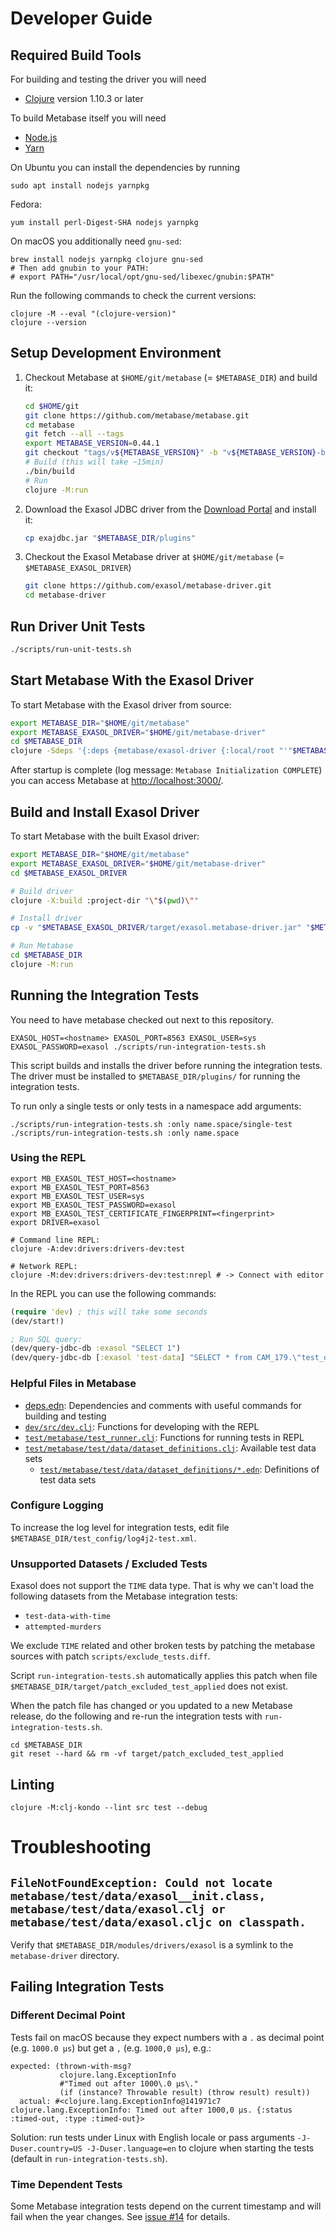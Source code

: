 # Developer Guide

## Required Build Tools

For building and testing the driver you will need
* [Clojure](https://clojure.org/) version 1.10.3 or later

To build Metabase itself you will need
* [Node.js](https://nodejs.org/en/)
* [Yarn](https://yarnpkg.com/)

On Ubuntu you can install the dependencies by running

```shell
sudo apt install nodejs yarnpkg
```

Fedora:

```shell
yum install perl-Digest-SHA nodejs yarnpkg
```

On macOS you additionally need `gnu-sed`:

```shell
brew install nodejs yarnpkg clojure gnu-sed
# Then add gnubin to your PATH:
# export PATH="/usr/local/opt/gnu-sed/libexec/gnubin:$PATH"
```

Run the following commands to check the current versions:

```shell
clojure -M --eval "(clojure-version)"
clojure --version
```

## Setup Development Environment

1. Checkout Metabase at `$HOME/git/metabase` (= `$METABASE_DIR`) and build it:

    ```bash
    cd $HOME/git
    git clone https://github.com/metabase/metabase.git
    cd metabase
    git fetch --all --tags
    export METABASE_VERSION=0.44.1
    git checkout "tags/v${METABASE_VERSION}" -b "v${METABASE_VERSION}-branch"
    # Build (this will take ~15min)
    ./bin/build
    # Run
    clojure -M:run
    ```

2. Download the Exasol JDBC driver from the [Download Portal](https://www.exasol.com/portal/display/DOWNLOAD/) and install it:

    ```bash
    cp exajdbc.jar "$METABASE_DIR/plugins"
    ```

3. Checkout the Exasol Metabase driver at `$HOME/git/metabase` (= `$METABASE_EXASOL_DRIVER`)

    ```bash
    git clone https://github.com/exasol/metabase-driver.git
    cd metabase-driver
    ```

## Run Driver Unit Tests

```bash
./scripts/run-unit-tests.sh
```

## Start Metabase With the Exasol Driver

To start Metabase with the Exasol driver from source:

```bash
export METABASE_DIR="$HOME/git/metabase"
export METABASE_EXASOL_DRIVER="$HOME/git/metabase-driver"
cd $METABASE_DIR
clojure -Sdeps '{:deps {metabase/exasol-driver {:local/root "'"$METABASE_EXASOL_DRIVER"'"}}}' -J-Dmb.dev.additional.driver.manifest.paths=$METABASE_EXASOL_DRIVER/resources/metabase-plugin.yaml -M:run
```

<!-- markdown-link-check-disable-next-line -->
After startup is complete (log message: `Metabase Initialization COMPLETE`) you can access Metabase at [http://localhost:3000/](http://localhost:3000/).

## Build and Install Exasol Driver

To start Metabase with the built Exasol driver:

```bash
export METABASE_DIR="$HOME/git/metabase"
export METABASE_EXASOL_DRIVER="$HOME/git/metabase-driver"
cd $METABASE_EXASOL_DRIVER

# Build driver
clojure -X:build :project-dir "\"$(pwd)\""

# Install driver
cp -v "$METABASE_EXASOL_DRIVER/target/exasol.metabase-driver.jar" "$METABASE_DIR/plugins/"

# Run Metabase
cd $METABASE_DIR
clojure -M:run
```

## Running the Integration Tests

You need to have metabase checked out next to this repository.

```shell
EXASOL_HOST=<hostname> EXASOL_PORT=8563 EXASOL_USER=sys EXASOL_PASSWORD=exasol ./scripts/run-integration-tests.sh
```

This script builds and installs the driver before running the integration tests. The driver must be installed to `$METABASE_DIR/plugins/` for running the integration tests.

To run only a single tests or only tests in a namespace add arguments:

```shell
./scripts/run-integration-tests.sh :only name.space/single-test
./scripts/run-integration-tests.sh :only name.space
```

### Using the REPL

```shell
export MB_EXASOL_TEST_HOST=<hostname>
export MB_EXASOL_TEST_PORT=8563
export MB_EXASOL_TEST_USER=sys
export MB_EXASOL_TEST_PASSWORD=exasol
export MB_EXASOL_TEST_CERTIFICATE_FINGERPRINT=<fingerprint>
export DRIVER=exasol

# Command line REPL:
clojure -A:dev:drivers:drivers-dev:test

# Network REPL:
clojure -M:dev:drivers:drivers-dev:test:nrepl # -> Connect with editor
```

In the REPL you can use the following commands:

```clojure
(require 'dev) ; this will take some seconds
(dev/start!)

; Run SQL query:
(dev/query-jdbc-db :exasol "SELECT 1")
(dev/query-jdbc-db [:exasol 'test-data] "SELECT * from CAM_179.\"test_data_users\"")
```

### Helpful Files in Metabase

* [deps.edn](https://github.com/metabase/metabase/blob/master/deps.edn): Dependencies and comments with useful commands for building and testing
* [`dev/src/dev.clj`](https://github.com/metabase/metabase/blob/master/dev/src/dev.clj): Functions for developing with the REPL
* [`test/metabase/test_runner.clj`](https://github.com/metabase/metabase/blob/master/test/metabase/test_runner.clj): Functions for running tests in REPL
* [`test/metabase/test/data/dataset_definitions.clj`](https://github.com/metabase/metabase/blob/master/test/metabase/test/data/dataset_definitions.clj): Available test data sets
  * [`test/metabase/test/data/dataset_definitions/*.edn`](https://github.com/metabase/metabase/tree/master/test/metabase/test/data/dataset_definitions): Definitions of test data sets

### Configure Logging

To increase the log level for integration tests, edit file `$METABASE_DIR/test_config/log4j2-test.xml`.

### Unsupported Datasets / Excluded Tests

Exasol does not support the `TIME` data type. That is why we can't load the following datasets from the Metabase integration tests:

* `test-data-with-time`
* `attempted-murders`

We exclude `TIME` related and other broken tests by patching the metabase sources with patch `scripts/exclude_tests.diff`.

Script `run-integration-tests.sh` automatically applies this patch when file `$METABASE_DIR/target/patch_excluded_test_applied` does not exist.

When the patch file has changed or you updated to a new Metabase release, do the following and re-run the integration tests with `run-integration-tests.sh`.

```shell
cd $METABASE_DIR
git reset --hard && rm -vf target/patch_excluded_test_applied
```
## Linting

```shell
clojure -M:clj-kondo --lint src test --debug
```

# Troubleshooting

## `FileNotFoundException: Could not locate metabase/test/data/exasol__init.class, metabase/test/data/exasol.clj or metabase/test/data/exasol.cljc on classpath.`

Verify that `$METABASE_DIR/modules/drivers/exasol` is a symlink to the `metabase-driver` directory.

## Failing Integration Tests

### Different Decimal Point

Tests fail on macOS because they expect numbers with a `.` as decimal point (e.g. `1000.0 µs`) but get a `,` (e.g. `1000,0 µs`), e.g.:

```
expected: (thrown-with-msg?
           clojure.lang.ExceptionInfo
           #"Timed out after 1000\.0 µs\."
           (if (instance? Throwable result) (throw result) result))
  actual: #<clojure.lang.ExceptionInfo@141971c7 clojure.lang.ExceptionInfo: Timed out after 1000,0 µs. {:status :timed-out, :type :timed-out}>
```

Solution: run tests under Linux with English locale or pass arguments `-J-Duser.country=US -J-Duser.language=en` to clojure when starting the tests (default in `run-integration-tests.sh`).

### Time Dependent Tests

Some Metabase integration tests depend on the current timestamp and will fail when the year changes. See [issue #14](https://github.com/exasol/metabase-driver/issues/14) for details.

